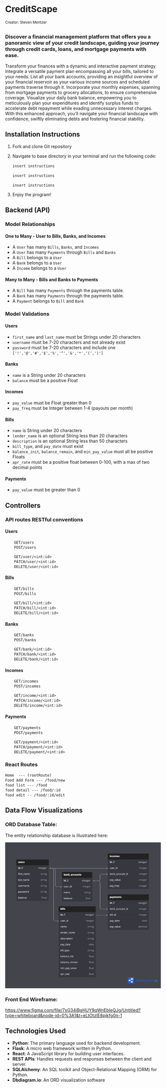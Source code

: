 # CreditScape
<sup> Creator: Steven Mentzer </sup>

### Discover a financial management platform that offers you a panoramic view of your credit landscape, guiding your journey through credit cards, loans, and mortgage payments with ease.

Transform your finances with a dynamic and interactive payment strategy. Integrate a versatile payment plan encompassing all your bills, tailored to your needs. List all your bank accounts, providing an insightful overview of your financial reservoir as your various income sources and scheduled payments traverse through it. Incorporate your monthly expenses, spanning from mortgage payments to grocery allocations, to ensure comprehensive coverage. Visualize your daily bank balance, empowering you to meticulously plan your expenditures and identify surplus funds to accelerate debt repayment while evading unnecessary interest charges. With this enhanced approach, you'll navigate your financial landscape with confidence, swiftly eliminating debts and fostering financial stability.


## Installation Instructions

1. Fork and clone Git repository
2. Navigate to base directory in your terminal and run the following code: 

    ```insert instructions```
   
    ```insert instructions```

    ```insert instructions```

4. Enjoy the program!

## Backend (API)
### Model Relationships
#### One to Many - User to Bills, Banks, and Incomes
* A `User` has many `Bills`, `Banks`, and `Incomes`
* A `User` has many `Payments` through `Bills` and `Banks`
* A `Bill` belongs to a `User`
* A `Bank` belongs to a `User`
* A `Income` belongs to a `User`

#### Many to Many - Bills and Banks to Payments
* A `Bill` has many `Payments` through the payments table.
* A `Bank` has many `Payments` through the payments table.
* A `Payment` belongs to `Bill` and `Bank`

### Model Validations

#### Users
* `first_name` and `last_name` must be Strings under 20 characters
* `username` must be 7-20 characters and not already exist
* `password` must be 7-20 characters and include one `['!','@','#','$','%','^','&','*','(',')']`

#### Banks
* `name` is a String under 20 characters
* `balance` must be a positive Float

#### Incomes
* `pay_value` must be Float greater than 0
* `pay_freq` must be Integer between 1-4 (payouts per month)

#### Bills
* `name` is String under 20 characters
* `lender_name` is an optional String less than 20 characters
* `description` is an optional String less than 50 characters
* `bill_type`, and `pay_date` must exist
* `balance_init`, `balance_remain`, and `min_pay_value` must all be positive Floats
* `apr_rate` must be a positive float between 0-100, with a max of two decimal points

#### Payments
* `pay_value` must be greater than 0

## Controllers
### API routes RESTful conventions
#### Users
```
    GET/users
    POST/users
```
```
    GET/user/<int:id>
    PATCH/user/<int:id>
    DELETE/user/<int:id>
```
#### Bills
```
    GET/bills
    POST/bills
```
```
    GET/bill/<int:id>
    PATCH/bill/<int:id>
    DELETE/bill/<int:id>
```
#### Banks
```
    GET/banks
    POST/banks
```
```
    GET/bank/<int:id>
    PATCH/bank/<int:id>
    DELETE/bank/<int:id>
```
#### Incomes
```
    GET/incomes
    POST/incomes
```
```
    GET/income/<int:id>
    PATCH/income/<int:id>
    DELETE/income/<int:id>
```
#### Payments
```
    GET/payments
    POST/payments
```
```
    GET/payment/<int:id>
    PATCH/payment/<int:id>
    DELETE/payment/<int:id>
```

### React Routes
```
Home  --- (rootRoute)
Food Add Form --- /food/new  
food list --- /food
food detail --- /food/:id
food edit -- /food/:id/edit
```
## Data Flow Visualizations

 ### ORD Database Table: 
 The entity relationship database is illustrated here: 

![cli](./CreditScape_ORD.png)


 ### Front End Wireframe:  

https://www.figma.com/file/7xG34iBgHUY9qWnEbleQJg/Untitled?type=whiteboard&node-id=0%3A1&t=eLtOtzlE8pjkfg0n-1

## Technologies Used

- **Python**: The primary language used for backend development.
- **Flask**: A micro web framework written in Python.
- **React**: A JavaScript library for building user interfaces.
- **REST APIs**: Handles requests and responses between the client and server.
- **SQLAlchemy**: An SQL toolkit and Object-Relational Mapping (ORM) for Python.
- **Dbdiagram.io**: An ORD visualization software
